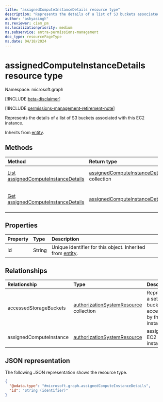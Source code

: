 ```yaml
---
title: "assignedComputeInstanceDetails resource type"
description: "Represents the details of a list of S3 buckets associated with this EC2 instance."
author: "ashyasingh"
ms.reviewer: ciem_pm
ms.localizationpriority: medium
ms.subservice: entra-permissions-management
doc_type: resourcePageType
ms.date: 04/18/2024
---
```


# assignedComputeInstanceDetails resource type

Namespace: microsoft.graph

[!INCLUDE [beta-disclaimer](../../includes/beta-disclaimer.md)]

[!INCLUDE [permissions-management-retirement-note](../../includes/permissions-management-retirement-note.md)]

Represents the details of a list of S3 buckets associated with this EC2 instance.

Inherits from [entity](../resources/entity.md).

## Methods
|Method|Return type|Description|
|:---|:---|:---|
|[List assignedComputeInstanceDetails](../api/openawssecuritygroupfinding-list-assignedcomputeinstancesdetails.md)|[assignedComputeInstanceDetails](../resources/assignedcomputeinstancedetails.md) collection|Get a list of the [assignedComputeInstanceDetails](../resources/assignedcomputeinstancedetails.md) objects and their properties.|
|[Get assignedComputeInstanceDetails](../api/assignedcomputeinstancedetails-get.md)|[assignedComputeInstanceDetails](../resources/assignedcomputeinstancedetails.md)|Read the properties and relationships of an [assignedComputeInstanceDetails](../resources/assignedcomputeinstancedetails.md) object.|

## Properties
|Property|Type|Description|
|:---|:---|:---|
|id|String|Unique identifier for this object. Inherited from [entity](../resources/entity.md).|

## Relationships
|Relationship|Type|Description|
|:---|:---|:---|
|accessedStorageBuckets|[authorizationSystemResource](../resources/authorizationsystemresource.md) collection|Represents a set of S3 buckets accessed by this EC2 instance.|
|assignedComputeInstance|[authorizationSystemResource](../resources/authorizationsystemresource.md)|assigned EC2 instance.|

## JSON representation
The following JSON representation shows the resource type.
<!-- {
  "blockType": "resource",
  "keyProperty": "id",
  "@odata.type": "microsoft.graph.assignedComputeInstanceDetails",
  "baseType": "microsoft.graph.entity",
  "openType": false
}
-->
``` json
{
  "@odata.type": "#microsoft.graph.assignedComputeInstanceDetails",
  "id": "String (identifier)"
}
```


